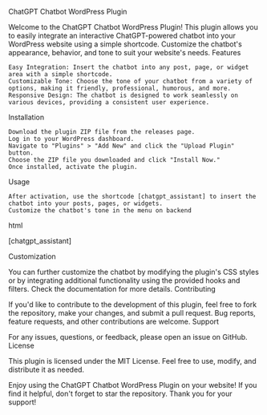 ChatGPT Chatbot WordPress Plugin

Welcome to the ChatGPT Chatbot WordPress Plugin! This plugin allows you to easily integrate an interactive ChatGPT-powered chatbot into your WordPress website using a simple shortcode. Customize the chatbot's appearance, behavior, and tone to suit your website's needs.
Features

    Easy Integration: Insert the chatbot into any post, page, or widget area with a simple shortcode.
    Customizable Tone: Choose the tone of your chatbot from a variety of options, making it friendly, professional, humorous, and more.
    Responsive Design: The chatbot is designed to work seamlessly on various devices, providing a consistent user experience.

Installation

    Download the plugin ZIP file from the releases page.
    Log in to your WordPress dashboard.
    Navigate to "Plugins" > "Add New" and click the "Upload Plugin" button.
    Choose the ZIP file you downloaded and click "Install Now."
    Once installed, activate the plugin.

Usage

    After activation, use the shortcode [chatgpt_assistant] to insert the chatbot into your posts, pages, or widgets.
    Customize the chatbot's tone in the menu on backend

html

[chatgpt_assistant]

Customization

You can further customize the chatbot by modifying the plugin's CSS styles or by integrating additional functionality using the provided hooks and filters. Check the documentation for more details.
Contributing

If you'd like to contribute to the development of this plugin, feel free to fork the repository, make your changes, and submit a pull request. Bug reports, feature requests, and other contributions are welcome.
Support

For any issues, questions, or feedback, please open an issue on GitHub.
License

This plugin is licensed under the MIT License. Feel free to use, modify, and distribute it as needed.

Enjoy using the ChatGPT Chatbot WordPress Plugin on your website! If you find it helpful, don't forget to star the repository. Thank you for your support!
